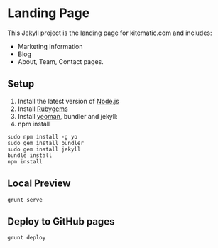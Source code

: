 Landing Page
=======

This Jekyll project is the landing page for kitematic.com and includes:
* Marketing Information
* Blog
* About, Team, Contact pages.

## Setup
1. Install the latest version of [Node.js](http://nodejs.org)
2. Install [Rubygems](http://rubygems.org/pages/download)
3. Install [yeoman](http://yeoman.io), bundler and jekyll:
4. npm install
```
sudo npm install -g yo
sudo gem install bundler
sudo gem install jekyll
bundle install
npm install
```


## Local Preview
```
grunt serve
```

## Deploy to GitHub pages
```
grunt deploy
```
